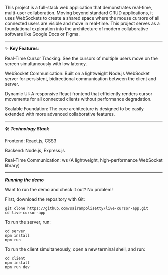 This project is a full-stack web application that demonstrates real-time, multi-user collaboration. Moving beyond standard CRUD applications, it uses WebSockets to create a shared space where the mouse cursors of all connected users are visible and move in real-time. This project serves as a foundational exploration into the architecture of modern collaborative software like Google Docs or Figma.

----

✨ **Key Features**:

Real-Time Cursor Tracking: See the cursors of multiple users move on the screen simultaneously with low latency.

WebSocket Communication: Built on a lightweight Node.js WebSocket server for persistent, bidirectional communication between the client and server.

Dynamic UI: A responsive React frontend that efficiently renders cursor movements for all connected clients without performance degradation.

Scalable Foundation: The core architecture is designed to be easily extended with more advanced collaborative features.

---

🛠️ ***Technology Stack***

Frontend: React.js, CSS3

Backend: Node.js, Express.js

Real-Time Communication: ws (A lightweight, high-performance WebSocket library)

---

***Running the demo***

Want to run the demo and check it out? No problem!

First, download the repository with Git:
```
git clone https://github.com/sairampolisetty/live-cursor-app.git
cd live-cursor-app
```

To run the server, run:
```
cd server
npm install
npm run
```
To run the client simultaneously, open a new terminal shell, and run:
````
cd client
npm install
npm run dev

